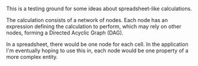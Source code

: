 
This is a testing ground for some ideas about spreadsheet-like calculations.

The calculation consists of a network of nodes.
Each node has an expression defining the calculation to perform,
which may rely on other nodes,
forming a Directed Acyclic Graph (DAG).

In a spreadsheet, there would be one node for each cell.
In the application I'm eventually hoping to use this in,
each node would be one property of a more complex entity.
